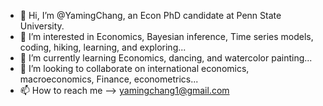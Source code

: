 - 👋 Hi, I’m @YamingChang, an Econ PhD candidate at Penn State University.
- 👀 I’m interested in Economics, Bayesian inference, Time series models, coding, hiking, learning, and exploring...
- 🌱 I’m currently learning Economics, dancing, and watercolor painting...
- 💞️ I’m looking to collaborate on international economics, macroeconomics, Finance, econometrics...
- 📫 How to reach me --> yamingchang1@gmail.com

<!---
YamingChang/YamingChang is a ✨ special ✨ repository because its `README.md` (this file) appears on your GitHub profile.
You can click the Preview link to take a look at your changes.
--->
